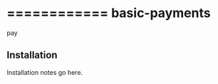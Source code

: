 ============
basic-payments
============

pay

Installation
------------
Installation notes go here.
